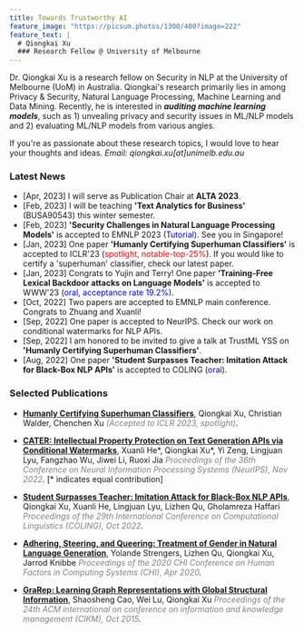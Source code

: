 ```yaml
---
title: Towards Trustworthy AI
feature_image: "https://picsum.photos/1300/400?image=222"
feature_text: |
  # Qiongkai Xu
  ### Research Fellow @ University of Melbourne
---
```


Dr. Qiongkai Xu is a research fellow on Security in NLP at the University of Melbourne (UoM) in Australia. Qiongkai's research primarily lies in among Privacy & Security, Natural Language Processing, Machine Learning and Data Mining. Recently, he is interested in ***auditing machine learning models***, such as 1) unvealing privacy and security issues in ML/NLP models and 2) evaluating ML/NLP models from various angles.

If you're as passionate about these research topics, I would love to hear your thoughts and ideas.
*Email: qiongkai.xu[at]unimelb.edu.au*


### Latest News
+ [Apr, 2023] I will serve as Publication Chair at **ALTA 2023**.
+ [Feb, 2023] I will be teaching **'Text Analytics for Business'** (BUSA90543) this winter semester.
+ [Feb, 2023] **'Security Challenges in Natural Language Processing Models'** is accepted to EMNLP 2023 (<span style="color:blue">Tutorial</span>). See you in Singapore!
+ [Jan, 2023] One paper **'Humanly Certifying Superhuman Classifiers'** is accepted to ICLR'23 (<span style="color:red">spotlight, notable-top-25%</span>). If you would like to certify a 'superhuman' classifier, check our latest paper.
+ [Jan, 2023] Congrats to Yujin and Terry! One paper **'Training-Free Lexical Backdoor attacks on Language Models'** is accepted to WWW'23 (<span style="color:blue">oral, acceptance rate 19.2%</span>).
+ [Oct, 2022] Two papers are accepted to EMNLP main conference. Congrats to Zhuang and Xuanli!
+ [Sep, 2022] One paper is accepted to NeurIPS. Check our work on conditional watermarks for NLP APIs.
+ [Sep, 2022] I am honored to be invited to give a talk at TrustML YSS on **'Humanly Certifying Superhuman Classifiers'**.
+ [Aug, 2022] One paper **'Student Surpasses Teacher: Imitation Attack for Black-Box NLP APIs'** is accepted to COLING (<span style="color:blue">oral</span>).
<!-- + [Jun, 2022] I will join NLP Group @ University of Melbourne as a Research Fellow on Security in NLP. -->

### Selected Publications

+ [**Humanly Certifying Superhuman Classifiers**](https://openreview.net/forum?id=X5ZMzRYqUjB), Qiongkai Xu, Christian Walder, Chenchen Xu
*<span style="color:gray">(Accepted to ICLR 2023, spotlight)</span>.*

<!-- + [**Training-Free Lexical Backdoor Attacks on Language Models**](https://arxiv.org/abs/2302.04116), Yujin Huang, Terry Zhuo Yue, Qiongkai Xu, Han Hu, Xingliang Yuan, Chunyang Chen
*<span style="color:gray">(Accepted to WWW 2023)</span>.* -->

<!-- + [**Variational Autoencoder with Disentanglement Priors for Low-Resource Task-Specific Natural Language Generation**](https://aclanthology.org/2022.emnlp-main.706), Zhuang Li, Lizhen Qu, Qiongkai Xu, Tongtong Wu, Tianyang Zhan, Gholamreza Haffari\
*<span style="color:gray">Proceedings of the 2022 Conference on Empirical Methods in Natural Language Processing (EMNLP), Dec 2022</span>.* -->

<!-- + [**Extracted BERT Model Leaks More Information than You Think!**](https://aclanthology.org/2022.emnlp-main.99/), Xuanli He, Chen Chen, Lingjuan Lyu, Qiongkai Xu\
*<span style="color:gray">Proceedings of the 2022 Conference on Empirical Methods in Natural Language Processing (EMNLP), Dec 2022</span>.* -->

+ [**CATER: Intellectual Property Protection on Text Generation APIs via Conditional Watermarks**](https://openreview.net/forum?id=L7P3IvsoUXY), Xuanli He*, Qiongkai Xu*, Yi Zeng, Lingjuan Lyu, Fangzhao Wu, Jiwei Li, Ruoxi Jia
*<span style="color:gray">Proceedings of the 36th Conference on Neural Information Processing Systems (NeurIPS), Nov 2022</span>.*
[* indicates equal contribution]

+ [**Student Surpasses Teacher: Imitation Attack for Black-Box NLP APIs**](https://aclanthology.org/2022.coling-1.251/), Qiongkai Xu, Xuanli He, Lingjuan Lyu, Lizhen Qu, Gholamreza Haffari 
*<span style="color:gray">Proceedings of the 29th International Conference on Computational Linguistics (COLING), Oct 2022</span>.*

<!-- + [**Protecting Intellectual Property of Language Generation APIs with Lexical Atermark**](https://arxiv.org/pdf/2112.02701.pdf), Xuanli He, Qiongkai Xu, Lingjuan Lyu, Fangzhao Wu, Chenguang Wang 
*<span style="color:gray">Proceedings of the AAAI Conference on Artificial Intelligence (AAAI), Feb 2022</span>.* -->

<!-- + [**Personal Information Leakage Detection in Conversations**](https://www.aclweb.org/anthology/2020.emnlp-main.532.pdf), Qiongkai Xu, Lizhen Qu, Zeyu Gao, Gholamreza Haffari 
*<span style="color:gray">Proceedings of the 2020 Conference on Empirical Methods in Natural Language Processing (EMNLP), Nov 2020</span>.* -->

+ [**Adhering, Steering, and Queering: Treatment of Gender in Natural Language Generation**](https://dl.acm.org/doi/abs/10.1145/3313831.3376315), Yolande Strengers, Lizhen Qu, Qiongkai Xu, Jarrod Knibbe 
*<span style="color:gray">Proceedings of the 2020 CHI Conference on Human Factors in Computing Systems (CHI), Apr 2020</span>.*

<!-- + [**Privacy-Aware Text Rewriting**](https://aclanthology.org/W19-8633.pdf)\
Qiongkai Xu, Lizhen Qu, Chenchen Xu, Ran Cui\
*<span style="color:gray">Proceedings of the 12th International Conference on Natural Language Generation (INLG), Oct 2019</span>.* -->

<!-- + [**Deep Neural networks for Learning Graph Representations**](https://ojs.aaai.org/index.php/AAAI/article/download/10179/10038), Shaosheng Cao, Wei Lu, Qiongkai Xu 
*<span style="color:gray">Proceedings of the AAAI Conference on Artificial Intelligence (AAAI), Feb 2016</span>.* -->


+ [**GraRep: Learning Graph Representations with Global Structural Information**](https://www.researchgate.net/profile/Qiongkai-Xu/publication/301417811_GraRep/links/5847ecdb08ae8e63e633b5f2/GraRep.pdf), Shaosheng Cao, Wei Lu, Qiongkai Xu 
*<span style="color:gray">Proceedings of the 24th ACM international on conference on information and knowledge management (CIKM), Oct 2015</span>.*